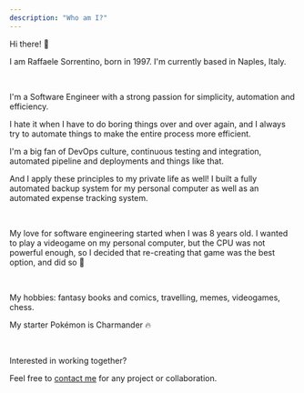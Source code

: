 ```yaml
---
description: "Who am I?"
---
```


Hi there! 👋

I am Raffaele Sorrentino, born in 1997. I'm currently based in Naples, Italy.

<br>

I'm a Software Engineer with a strong passion for simplicity, automation and efficiency.

I hate it when I have to do boring things over and over again, and I always try to automate things to make the entire process more efficient.

I'm a big fan of DevOps culture, continuous testing and integration, automated pipeline and deployments and things like that.

And I apply these principles to my private life as well! I built a fully automated backup system for my personal computer as well as an automated expense tracking system.

<br>

My love for software engineering started when I was 8 years old. I wanted to play a videogame on my personal computer, but the CPU was not powerful enough, so I decided that re-creating that game was the best option, and did so 🤔

<br>

My hobbies: fantasy books and comics, travelling, memes, videogames, chess.

My starter Pokémon is Charmander 🔥

<br>

Interested in working together?

Feel free to <a href="../contactme.html">contact me</a> for any project or collaboration.

